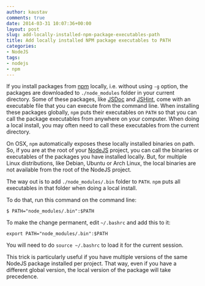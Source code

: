 ```yaml
---
author: kaustav
comments: true
date: 2014-03-31 10:07:36+00:00
layout: post
slug: add-locally-installed-npm-package-executables-path
title: Add locally installed NPM package executables to PATH
categories:
- NodeJS
tags:
- nodejs
- npm
---
```


If you install packages from [npm](http://npmjs.org) locally, i.e. without using `-g` option, the packages are downloaded to `./node_modules` folder in your current directory. Some of these packages, like [JSDoc](https://www.npmjs.org/package/jsdoc) and [JSHint](https://www.npmjs.org/package/jshint), come with an executable file that you can execute from the command line. When installing these packages globally, `npm` puts their executables on `PATH` so that you can call the package executables from anywhere on your computer. When doing a local install, you may often need to call these executables from the current directory.

On OSX, `npm` automatically exposes these locally installed binaries on path. So, if you are at the root of your [NodeJS](http://nodejs.com/) project, you can call the binaries or executables of the packages you have installed locally. But, for multiple Linux distributions, like Debian, Ubuntu or Arch Linux, the local binaries are not available from the root of the NodeJS project.

The way out is to add `./node_modules/.bin` folder to `PATH`. `npm` puts all executables in that folder when doing a local install.<!-- more -->

To do that, run this command on the command line:


    
    
    $ PATH="node_modules/.bin":$PATH
    



To make the change permanent, edit `~/.bashrc` and add this to it:


    
    
    export PATH="node_modules/.bin":$PATH
    



You will need to do `source ~/.bashrc` to load it for the current session.

This trick is particularly useful if you have multiple versions of the same NodeJS package installed per project. That way, even if you have a different global version, the local version of the package will take precedence.

